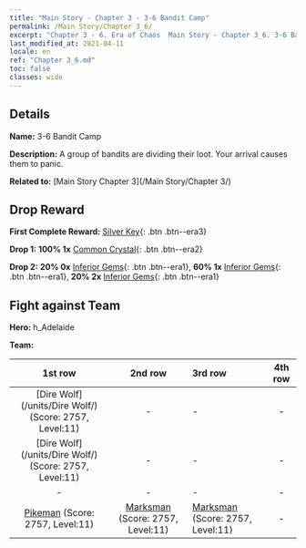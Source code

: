 ```yaml
---
title: "Main Story - Chapter 3 - 3-6 Bandit Camp"
permalink: /Main Story/Chapter 3_6/
excerpt: "Chapter 3 - 6. Era of Chaos  Main Story - Chapter 3_6. 3-6 Bandit Camp"
last_modified_at: 2021-04-11
locale: en
ref: "Chapter 3_6.md"
toc: false
classes: wide
---
```


## Details

 **Name:** 3-6 Bandit Camp

 **Description:** A group of bandits are dividing their loot. Your arrival causes them to panic.

 **Related to:** [Main Story Chapter 3](/Main Story/Chapter 3/)

## Drop Reward

 **First Complete Reward:** [Silver Key](/Items/con_693/){: .btn .btn--era3}

 **Drop 1:** **100% 1x** [Common Crystal](/Items/mat_11/){: .btn .btn--era2}

 **Drop 2:** **20% 0x** [Inferior Gems](/Items/mat_4/){: .btn .btn--era1}, **60% 1x** [Inferior Gems](/Items/mat_4/){: .btn .btn--era1}, **20% 2x** [Inferior Gems](/Items/mat_4/){: .btn .btn--era1}


## Fight against Team
 **Hero:** h_Adelaide

 **Team:**


  | 1st row | 2nd row | 3rd row | 4th row |
  |:----:|:----:|:----|:----:|
  | [Dire Wolf](/units/Dire Wolf/) (Score: 2757, Level:11)  | - | - | - |
  | [Dire Wolf](/units/Dire Wolf/) (Score: 2757, Level:11)  | - | - | - |
  | - | - | - | - |
  | [Pikeman](/units/Pikeman/) (Score: 2757, Level:11)  | [Marksman](/units/Marksman/) (Score: 2757, Level:11)  | [Marksman](/units/Marksman/) (Score: 2757, Level:11)  | - |


